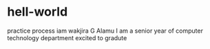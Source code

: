 # hell-world
practice process
iam wakjira G Alamu 
I am a senior year of computer technology department excited to gradute
